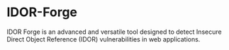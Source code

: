 # IDOR-Forge
IDOR Forge is an advanced and versatile tool designed to detect Insecure Direct Object Reference (IDOR) vulnerabilities in web applications.
